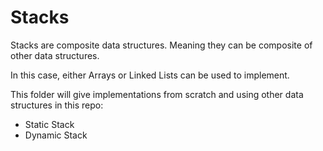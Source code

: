 # Stacks

Stacks are composite data structures. Meaning they can be composite of other data structures.

In this case, either Arrays or Linked Lists can be used to implement.

This folder will give implementations from scratch and using other data structures in this repo:
- Static Stack
- Dynamic Stack